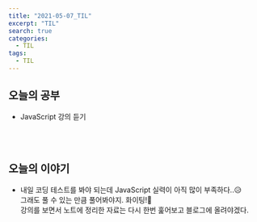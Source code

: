 ```yaml
---
title: "2021-05-07_TIL"
excerpt: "TIL"
search: true
categories: 
  - TIL
tags: 
  - TIL
---
```



## 오늘의 공부


- JavaScript 강의 듣기


<br><br>

## 오늘의 이야기

- 내일 코딩 테스트를 봐야 되는데 JavaScript 실력이 아직 많이 부족하다..😥<br> 
그래도 풀 수 있는 만큼 풀어봐야지. 화이팅!💪<br> 
강의를 보면서 노트에 정리한 자료는 다시 한번 훑어보고 블로그에 올려야겠다.<br>
<br> <br> 



